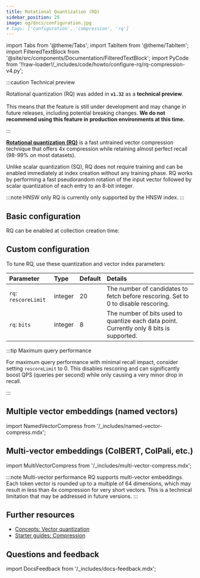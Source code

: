 ```yaml
---
title: Rotational Quantization (RQ)
sidebar_position: 25
image: og/docs/configuration.jpg
# tags: ['configuration', 'compression', 'rq']
---
```


import Tabs from '@theme/Tabs';
import TabItem from '@theme/TabItem';
import FilteredTextBlock from '@site/src/components/Documentation/FilteredTextBlock';
import PyCode from '!!raw-loader!/\_includes/code/howto/configure-rq/rq-compression-v4.py';

:::caution Technical preview

Rotational quantization (RQ) was added in **`v1.32`** as a **technical preview**.<br/><br/>
This means that the feature is still under development and may change in future releases, including potential breaking changes.
**We do not recommend using this feature in production environments at this time.**

:::

[**Rotational quantization (RQ)**](../../concepts/vector-quantization.md#rotational-quantization) is a fast untrained vector compression technique that offers 4x compression while retaining almost perfect recall (98-99% on most datasets).

Unlike scalar quantization (SQ), RQ does not require training and can be enabled immediately at index creation without any training phase. RQ works by performing a fast pseudorandom rotation of the input vector followed by scalar quantization of each entry to an 8-bit integer.

:::note HNSW only
RQ is currently only supported by the HNSW index.
:::

## Basic configuration

RQ can be enabled at collection creation time:

<Tabs groupId="languages">
  <TabItem value="py" label="Python Client v4">
      <FilteredTextBlock
        text={PyCode}
        startMarker="# START EnableRQ"
        endMarker="# END EnableRQ"
        language="py"
      />
  </TabItem>
</Tabs>

## Custom configuration

To tune RQ, use these quantization and vector index parameters:

| Parameter            | Type    | Default | Details                                                                                  |
| :------------------- | :------ | :------ | :--------------------------------------------------------------------------------------- |
| `rq`: `rescoreLimit` | integer | 20      | The number of candidates to fetch before rescoring. Set to 0 to disable rescoring.       |
| `rq`: `bits`         | integer | 8       | The number of bits used to quantize each data point. Currently only 8 bits is supported. |

<Tabs groupId="languages">
  <TabItem value="py" label="Python Client v4">
      <FilteredTextBlock
        text={PyCode}
        startMarker="# START RQWithOptions"
        endMarker="# END RQWithOptions"
        language="py"
      />
  </TabItem>
</Tabs>

:::tip Maximum query performance

For maximum query performance with minimal recall impact, consider setting `rescoreLimit` to 0. This disables rescoring and can significantly boost QPS (queries per second) while only causing a very minor drop in recall.

:::

## Multiple vector embeddings (named vectors)

import NamedVectorCompress from '/\_includes/named-vector-compress.mdx';

<NamedVectorCompress />

## Multi-vector embeddings (ColBERT, ColPali, etc.)

import MultiVectorCompress from '/\_includes/multi-vector-compress.mdx';

<MultiVectorCompress />

:::note Multi-vector performance
RQ supports multi-vector embeddings. Each token vector is rounded up to a multiple of 64 dimensions, which may result in less than 4x compression for very short vectors. This is a technical limitation that may be addressed in future versions.
:::

## Further resources

- [Concepts: Vector quantization](/docs/weaviate/concepts/vector-quantization.md)
- [Starter guides: Compression](/docs/weaviate/starter-guides/managing-resources/compression.mdx)

## Questions and feedback

import DocsFeedback from '/\_includes/docs-feedback.mdx';

<DocsFeedback/>
